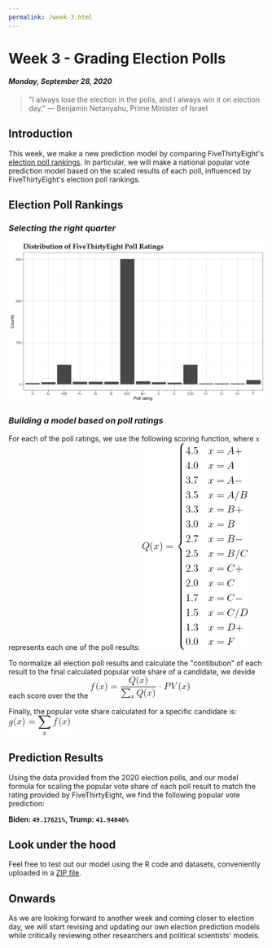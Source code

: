 ```yaml
---
permalink: /week-3.html
---
```


# **Week 3 - Grading Election Polls**
#### ***Monday, September 28, 2020***

> "I always lose the election in the polls, and I always win it on election day."
― Benjamin Netanyahu, Prime Minister of Israel

## **Introduction**
This week, we make a new prediction model by comparing FiveThirtyEight's [election poll rankings](https://github.com/fivethirtyeight/data/tree/master/pollster-ratings). In particular, we will make a national popular vote prediction model based on the scaled results of each poll, influenced by FiveThirtyEight's election poll rankings.

## **Election Poll Rankings**
### _Selecting the right quarter_

![FTE](/538.png)

### _Building a model based on poll ratings_

For each of the poll ratings, we use the following scoring function, where `x` represents each one of the poll results:
![equation](/equation.png)

To normalize all election poll results and calculate the "contibution" of each result to the final calculated popular vote share of a candidate, we devide each score over the the 
![eq](/eq.png)

Finally, the popular vote share calculated for a specific candidate is:
![eq](/eq2.png)

## **Prediction Results**
Using the data provided from the 2020 election polls, and our model formula for scaling the popular vote share of each poll result to match the rating provided by FiveThirtyEight, we find the following popular vote prediction:

**Biden: `49.17621%`, Trump: `41.94046%`**

## **Look under the hood**
Feel free to test out our model using the R code and datasets, conveniently uploaded in a [ZIP file](/week-3.zip).

## **Onwards**
As we are looking forward to another week and coming closer to election day, we will start revising and updating our own election prediction models while critically reviewing other researchers and political scientists' models. 

